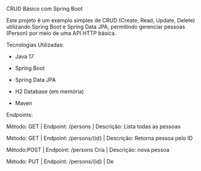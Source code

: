 CRUD Básico com Spring Boot


Este projeto é um exemplo simples de CRUD (Create, Read, Update, Delete) utilizando Spring Boot e Spring Data JPA, permitindo gerenciar pessoas (Person) por meio de uma API HTTP básica.



Tecnologias Utilizadas:

- Java 17

- Spring Boot

- Spring Data JPA

- H2 Database (em memória)

- Maven




Endpoints:

Método: GET	| Endpoint: /persons | Descrição: Lista todas as pessoas

Método: GET	| Endpoint: /persons/{id} | Descrição: Retorna pessoa pelo ID

Método:POST | Endpoint: /persons	Cria | Descrição: nova pessoa

Método: PUT | Endpoint: /persons/{id} | De
